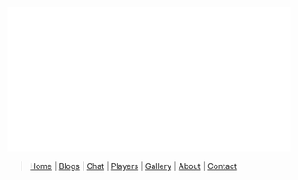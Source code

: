 ![](/logo.png)

> [Home](/index.html) | [Blogs](/blogs.html) | [Chat](https://riot.im/app/#/room/#lut:matrix.org) | [Players](/players.html) | [Gallery](/gallery.html) | [About](/about.html) | [Contact](/contact.html)

